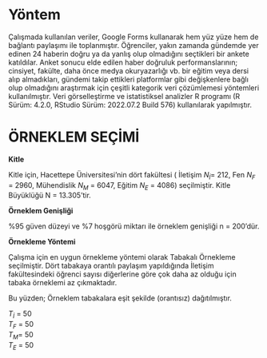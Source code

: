 # Yöntem

Çalışmada kullanılan veriler, Google Forms kullanarak hem yüz yüze hem de bağlantı paylaşımı ile toplanmıştır. Öğrenciler, yakın zamanda gündemde yer edinen 24 haberin doğru ya da yanlış olup olmadığını seçtikleri bir ankete katıldılar. Anket sonucu elde edilen haber doğruluk performanslarının; cinsiyet, fakülte, daha önce medya okuryazarlığı vb. bir eğitim veya dersi alıp almadıkları, gündemi takip ettikleri platformlar gibi değişkenlere bağlı olup olmadığını araştırmak için çeşitli kategorik veri çözümlemesi yöntemleri kullanılmıştır. Veri görselleştirme ve istatistiksel analizler R programı (R Sürüm: 4.2.0, RStudio Sürüm: 2022.07.2 Build 576)  kullanılarak yapılmıştır.




# ÖRNEKLEM SEÇİMİ

**Kitle**

Kitle için, Hacettepe Üniversitesi’nin dört fakültesi ( İletişim $N_{İ}$= 212, Fen $N_{F}$ = 2960, Mühendislik $N_{M}$ = 6047, Eğitim $N_{E}$ = 4086) seçilmiştir. Kitle Büyüklüğü N = 13.305’tir.

**Örneklem Genişliği**

%95 güven düzeyi ve %7 hoşgörü miktarı ile örneklem genişliği n = 200’dür.

**Örnekleme Yöntemi**

Çalışma için en uygun örnekleme yöntemi olarak Tabakalı Örnekleme seçilmiştir.
Dört tabakaya orantılı paylaşım yapıldığında İletişim fakültesindeki öğrenci sayısı diğerlerine göre çok daha az olduğu için tabaka örneklemi az çıkmaktadır.

Bu yüzden; Örneklem tabakalara eşit şekilde (orantısız) dağıtılmıştır.

$T_{İ}$ = 50 <br/>
$T_{F}$ = 50 <br/>
$T_{M}$= 50 <br/>
$T_{E}$ = 50
